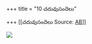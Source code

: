 +++
title = "10 చదువుసందెలు"

+++
[[చదువుసందెలు	Source: [AB](https://andhrabharati.com/strI_bAla/bAlabhASha/chaduvusaMdelu.html)]]

![](10d.gif)
